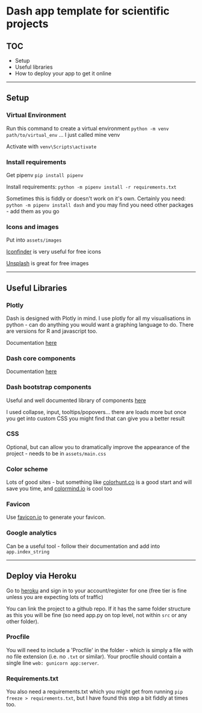 # Dash app template for scientific projects

## TOC
- Setup
- Useful libraries
- How to deploy your app to get it online

---

## Setup

### Virtual Environment
Run this command to create a virtual environment
`python -m venv path/to/virtual_env` ... I just called mine venv

Activate with
`venv\Scripts\activate`

### Install requirements
Get pipenv
`pip install pipenv`

Install requirements:
`python -m pipenv install -r requirements.txt`

Sometimes this is fiddly or doesn't work on it's own. Certainly you need:
`python -m pipenv install dash`
and you may find you need other packages - add them as you go


### Icons and images
Put into `assets/images`

[Iconfinder](https://www.iconfinder.com/search/?q=calendar&price=free) is very useful for free icons

[Unsplash](https://unsplash.com/) is great for free images

---

## Useful Libraries

### Plotly

Dash is designed with Plotly in mind. I use plotly for all my visualisations in python - can do anything you would want a graphing language to do. There are versions for R and javascript too.

Documentation [here](https://plotly.com/python/)

### Dash core components

Documentation [here](https://dash.plotly.com/dash-core-components)


### Dash bootstrap components

Useful and well documented library of components [here](https://dash-bootstrap-components.opensource.faculty.ai/docs/components/alert/)

I used collapse, input, tooltips/popovers... there are loads more but once you get into custom CSS you might find that can give you a better result

### CSS

Optional, but can allow you to dramatically improve the appearance of the project - needs to be in `assets/main.css`

### Color scheme

Lots of good sites - but something like [colorhunt.co](https://colorhunt.co/) is a good start and will save you time, and [colormind.io](http://colormind.io/) is cool too


### Favicon

Use [favicon.io](https://favicon.io/favicon-generator/) to generate your favicon.

### Google analytics
Can be a useful tool - follow their documentation and add into `app.index_string`

---

## Deploy via Heroku
Go to [heroku](https://dashboard.heroku.com/apps) and sign in to your account/register for one (free tier is fine unless you are expecting lots of traffic)

You can link the project to a github repo. If it has the same folder structure as this you will be fine (so need app.py on top level, not within `src` or any other folder).

### Procfile

You will need to include a 'Procfile' in the folder - which is simply a file with no file extension (i.e. no `.txt` or similar). Your procfile should contain a single line `web: gunicorn app:server`.

### Requirements.txt

You also need a requirements.txt which you might get from running `pip freeze > requirements.txt`, but I have found this step a bit fiddly at times too.
